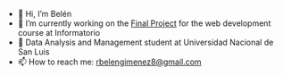 - 👋 Hi, I’m Belén
- 🔭 I’m currently working on the <a href="https://github.com/SBelenB/Proyecto_Final">Final Project</a> for the web development course at Informatorio
- 🌱 Data Analysis and Management student at Universidad Nacional de San Luis
- 📫 How to reach me: rbelengimenez8@gmail.com

<!---
SBelenB/SBelenB is a ✨ special ✨ repository because its `README.md` (this file) appears on your GitHub profile.
You can click the Preview link to take a look at your changes.
--->
